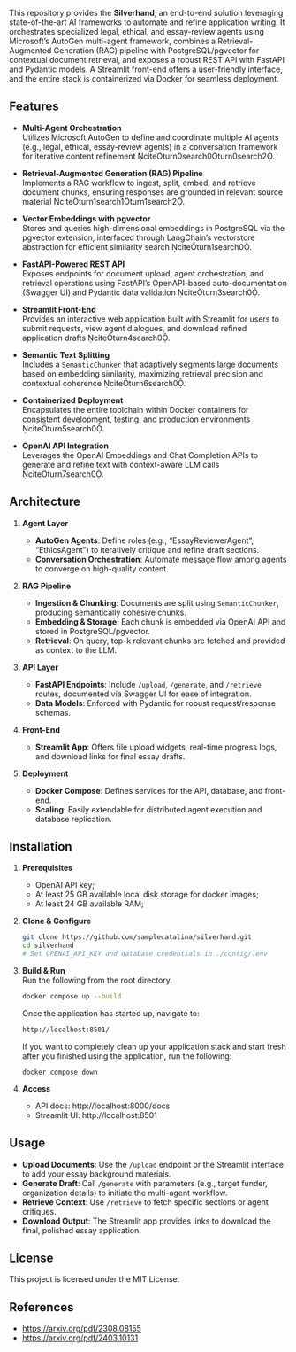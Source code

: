 This repository provides the **Silverhand**, an end-to-end solution leveraging state-of-the-art AI frameworks to automate and refine application writing. It orchestrates specialized legal, ethical, and essay-review agents using Microsoft’s AutoGen multi-agent framework, combines a Retrieval-Augmented Generation (RAG) pipeline with PostgreSQL/pgvector for contextual document retrieval, and exposes a robust REST API with FastAPI and Pydantic models. A Streamlit front-end offers a user-friendly interface, and the entire stack is containerized via Docker for seamless deployment.  

## Features

- **Multi-Agent Orchestration**  
  Utilizes Microsoft AutoGen to define and coordinate multiple AI agents (e.g., legal, ethical, essay-review agents) in a conversation framework for iterative content refinement citeturn0search0turn0search2.

- **Retrieval-Augmented Generation (RAG) Pipeline**  
  Implements a RAG workflow to ingest, split, embed, and retrieve document chunks, ensuring responses are grounded in relevant source material citeturn1search1turn1search2.

- **Vector Embeddings with pgvector**  
  Stores and queries high-dimensional embeddings in PostgreSQL via the pgvector extension, interfaced through LangChain’s vectorstore abstraction for efficient similarity search citeturn1search0.

- **FastAPI-Powered REST API**  
  Exposes endpoints for document upload, agent orchestration, and retrieval operations using FastAPI’s OpenAPI-based auto-documentation (Swagger UI) and Pydantic data validation citeturn3search0.

- **Streamlit Front-End**  
  Provides an interactive web application built with Streamlit for users to submit requests, view agent dialogues, and download refined application drafts citeturn4search0.

- **Semantic Text Splitting**  
  Includes a `SemanticChunker` that adaptively segments large documents based on embedding similarity, maximizing retrieval precision and contextual coherence citeturn6search0.

- **Containerized Deployment**  
  Encapsulates the entire toolchain within Docker containers for consistent development, testing, and production environments citeturn5search0.

- **OpenAI API Integration**  
  Leverages the OpenAI Embeddings and Chat Completion APIs to generate and refine text with context-aware LLM calls citeturn7search0.

## Architecture

1. **Agent Layer**  
   - **AutoGen Agents**: Define roles (e.g., “EssayReviewerAgent”, “EthicsAgent”) to iteratively critique and refine draft sections.  
   - **Conversation Orchestration**: Automate message flow among agents to converge on high-quality content.

2. **RAG Pipeline**  
   - **Ingestion & Chunking**: Documents are split using `SemanticChunker`, producing semantically cohesive chunks.  
   - **Embedding & Storage**: Each chunk is embedded via OpenAI API and stored in PostgreSQL/pgvector.  
   - **Retrieval**: On query, top-k relevant chunks are fetched and provided as context to the LLM.

3. **API Layer**  
   - **FastAPI Endpoints**: Include `/upload`, `/generate`, and `/retrieve` routes, documented via Swagger UI for ease of integration.  
   - **Data Models**: Enforced with Pydantic for robust request/response schemas.

4. **Front-End**  
   - **Streamlit App**: Offers file upload widgets, real-time progress logs, and download links for final essay drafts.

5. **Deployment**  
   - **Docker Compose**: Defines services for the API, database, and front-end.  
   - **Scaling**: Easily extendable for distributed agent execution and database replication.

## Installation

1. **Prerequisites**   
   - OpenAI API key;
   - At least 25 GB available local disk storage for docker images;
   - At least 24 GB available RAM;

2. **Clone & Configure**  
   ```bash
   git clone https://github.com/samplecatalina/silverhand.git
   cd silverhand
   # Set OPENAI_API_KEY and database credentials in ./config/.env
   ```

3. **Build & Run**  
   Run the following from the root directory.  
    ```bash
    docker compose up --build 
    ```

    Once the application has started up, navigate to: 
    ```bash
    http://localhost:8501/
    ```
    
    If you want to completely clean up your application stack and start fresh after you finished using the application, run the following:
    ```
    docker compose down
    ```

4. **Access**  
   - API docs: http://localhost:8000/docs  
   - Streamlit UI: http://localhost:8501  

## Usage

- **Upload Documents**: Use the `/upload` endpoint or the Streamlit interface to add your essay background materials.  
- **Generate Draft**: Call `/generate` with parameters (e.g., target funder, organization details) to initiate the multi-agent workflow.  
- **Retrieve Context**: Use `/retrieve` to fetch specific sections or agent critiques.  
- **Download Output**: The Streamlit app provides links to download the final, polished essay application.


## License

This project is licensed under the MIT License.


## References 
* https://arxiv.org/pdf/2308.08155
* https://arxiv.org/pdf/2403.10131

